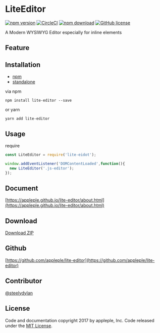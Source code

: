# LiteEditor
[![npm version](https://badge.fury.io/js/lite-editor.svg)](https://badge.fury.io/js/lite-editor)
[![CircleCI](https://circleci.com/gh/appleple/lite-editor/tree/master.svg?style=shield)](https://circleci.com/gh/appleple/lite-editor/tree/master)
[![npm download](http://img.shields.io/npm/dm/lite-editor.svg)](https://www.npmjs.com/package/lite-editor)
[![GitHub license](https://img.shields.io/badge/license-MIT-brightgreen.svg)](https://raw.githubusercontent.com/appleple/lite-editor/master/LICENSE)

A Modern WYSIWYG Editor especially for inline elements

## Feature

## Installation

- [npm](https://www.npmjs.com/package/lite-editor)
- [standalone](https://unpkg.com/lite-editor@1.4.0/js/lite-editor.min.js)

via npm
```shell
npm install lite-editor --save
```

or yarn

```shell
yarn add lite-editor
```

## Usage

require
```js
const LiteEditor = require('lite-eidot');
```

```js
window.addEventListener('DOMContentLoaded',function(){
  new LiteEditor('.js-editor');
});
```

## Document
[https://appleple.github.io/lite-editor/about.html](https://appleple.github.io/lite-editor/about.html)

## Download
[Download ZIP](https://github.com/appleple/lite-editor/archive/master.zip)

## Github
[https://github.com/appleple/lite-editor](https://github.com/appleple/lite-editor)

## Contributor
[@steelydylan](https://github.com/steelydylan)

## License
Code and documentation copyright 2017 by appleple, Inc. Code released under the [MIT License](https://github.com/appleple/lite-editor/blob/master/LICENSE).
